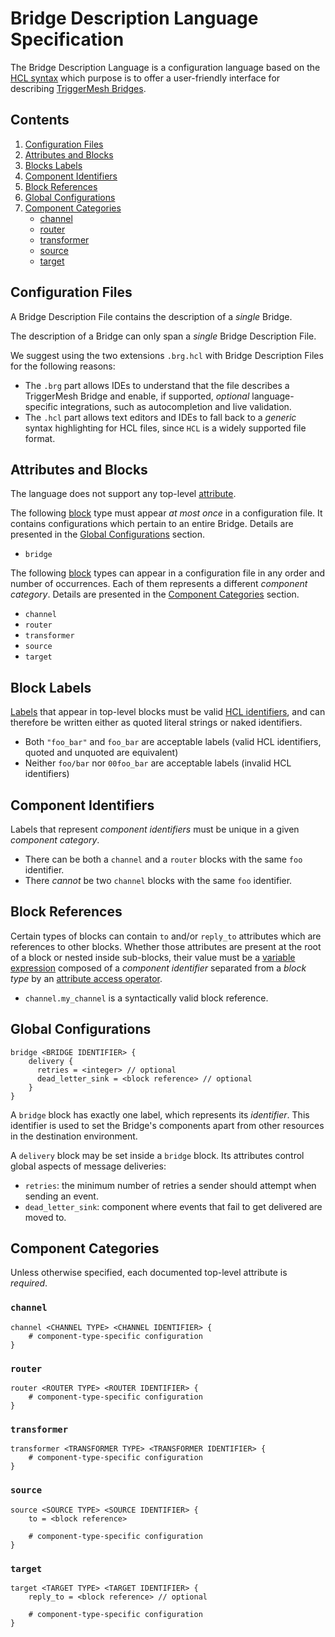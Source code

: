 # Bridge Description Language Specification

The Bridge Description Language is a configuration language based on the [HCL syntax][hcl-spec] which purpose is to
offer a user-friendly interface for describing [TriggerMesh Bridges][tm-brg].

## Contents

1. [Configuration Files](#configuration-files)
1. [Attributes and Blocks](#attributes-and-blocks)
1. [Blocks Labels](#block-labels)
1. [Component Identifiers](#component-identifiers)
1. [Block References](#block-references)
1. [Global Configurations](#global-configurations)
1. [Component Categories](#component-categories)
   * [channel](#channel)
   * [router](#router)
   * [transformer](#transformer)
   * [source](#source)
   * [target](#target)

## Configuration Files

A Bridge Description File contains the description of a _single_ Bridge.

The description of a Bridge can only span a _single_ Bridge Description File.

We suggest using the two extensions `.brg.hcl` with Bridge Description Files for the following reasons:

* The `.brg` part allows IDEs to understand that the file describes a TriggerMesh Bridge and enable, if supported,
  _optional_ language-specific integrations, such as autocompletion and live validation.
* The `.hcl` part allows text editors and IDEs to fall back to a _generic_ syntax highlighting for HCL files, since
  `HCL` is a widely supported file format.

## Attributes and Blocks

The language does not support any top-level [attribute][hcl-elems].

The following [block][hcl-elems] type must appear _at most once_ in a configuration file. It contains configurations
which pertain to an entire Bridge. Details are presented in the [Global Configurations](#global-configurations) section.

* `bridge`

The following [block][hcl-elems] types can appear in a configuration file in any order and number of occurrences. Each
of them represents a different _component category_. Details are presented in the [Component
Categories](#component-categories) section.

* `channel`
* `router`
* `transformer`
* `source`
* `target`

## Block Labels

[Labels][hcl-elems] that appear in top-level blocks must be valid [HCL identifiers][hcl-ident], and can therefore be
written either as quoted literal strings or naked identifiers. 

* Both `"foo_bar"` and `foo_bar` are acceptable labels (valid HCL identifiers, quoted and unquoted are equivalent)
* Neither `foo/bar` nor `00foo_bar` are acceptable labels (invalid HCL identifiers)

## Component Identifiers

Labels that represent _component identifiers_ must be unique in a given _component category_.

* There can be both a `channel` and a `router` blocks with the same `foo` identifier.
* There _cannot_ be two `channel` blocks with the same `foo` identifier.

## Block References

Certain types of blocks can contain `to` and/or `reply_to` attributes which are references to other blocks. Whether
those attributes are present at the root of a block or nested inside sub-blocks, their value must be a [variable
expression][hcl-varexpr] composed of a _component identifier_ separated from a _block type_ by an [attribute access
operator][hcl-attrop].

* `channel.my_channel` is a syntactically valid block reference.

## Global Configurations

```hcl
bridge <BRIDGE IDENTIFIER> {
    delivery {
      retries = <integer> // optional
      dead_letter_sink = <block reference> // optional
    }
}
```

A `bridge` block has exactly one label, which represents its _identifier_. This identifier is used to set the Bridge's
components apart from other resources in the destination environment.

A `delivery` block may be set inside a `bridge` block. Its attributes control global aspects of message deliveries:

- `retries`: the minimum number of retries a sender should attempt when sending an event.
- `dead_letter_sink`: component where events that fail to get delivered are moved to.

## Component Categories

Unless otherwise specified, each documented top-level attribute is _required_.

### `channel`

```hcl
channel <CHANNEL TYPE> <CHANNEL IDENTIFIER> {
    # component-type-specific configuration
}
```

### `router`

```hcl
router <ROUTER TYPE> <ROUTER IDENTIFIER> {
    # component-type-specific configuration
}
```

### `transformer`

```hcl
transformer <TRANSFORMER TYPE> <TRANSFORMER IDENTIFIER> {
    # component-type-specific configuration
}
```

### `source`

```hcl
source <SOURCE TYPE> <SOURCE IDENTIFIER> {
    to = <block reference>

    # component-type-specific configuration
}
```

### `target`

```hcl
target <TARGET TYPE> <TARGET IDENTIFIER> {
    reply_to = <block reference> // optional

    # component-type-specific configuration
}
```

[tm-brg]: https://www.triggermesh.com/integrations

[hcl-spec]: https://github.com/hashicorp/hcl/blob/main/hclsyntax/spec.md
[hcl-elems]: https://github.com/hashicorp/hcl/blob/main/hclsyntax/spec.md#structural-elements
[hcl-ident]: https://github.com/hashicorp/hcl/blob/main/hclsyntax/spec.md#identifiers
[hcl-varexpr]: https://github.com/hashicorp/hcl/blob/main/hclsyntax/spec.md#variables-and-variable-expressions
[hcl-attrop]: https://github.com/hashicorp/hcl/blob/main/hclsyntax/spec.md#attribute-access-operator

